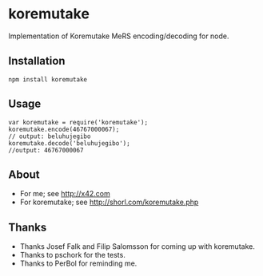 # koremutake

Implementation of Koremutake MeRS encoding/decoding for node.

## Installation
    
    npm install koremutake

## Usage
    
    var koremutake = require('koremutake');
    koremutake.encode(46767000067);
    // output: beluhujegibo
    koremutake.decode('beluhujegibo');
    //output: 46767000067


## About
* For me; see http://x42.com
* For koremutake; see http://shorl.com/koremutake.php

## Thanks
* Thanks Josef Falk and Filip Salomsson for coming up with koremutake.
* Thanks to pschork for the tests.
* Thanks to PerBol for reminding me.
